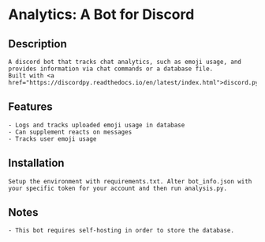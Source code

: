 # Analytics: A Bot for Discord
## Description
	A discord bot that tracks chat analytics, such as emoji usage, and provides information via chat commands or a database file.
	Built with <a href="https://discordpy.readthedocs.io/en/latest/index.html">discord.py</a>

## Features
	- Logs and tracks uploaded emoji usage in database
	- Can supplement reacts on messages
	- Tracks user emoji usage

## Installation
	Setup the environment with requirements.txt. Alter bot_info.json with your specific token for your account and then run analysis.py.

## Notes
	- This bot requires self-hosting in order to store the database.

